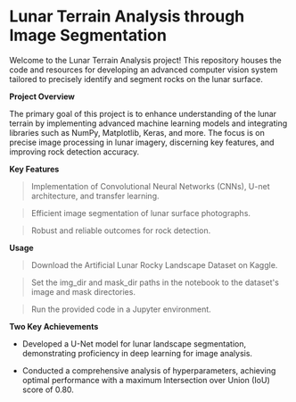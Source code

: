 # Lunar Terrain Analysis through Image Segmentation

Welcome to the Lunar Terrain Analysis project! This repository houses the code and resources for developing an advanced computer vision system tailored to precisely identify and segment rocks on the lunar surface.




**Project Overview**

The primary goal of this project is to enhance understanding of the lunar terrain by implementing advanced machine learning models and integrating libraries such as NumPy, Matplotlib, Keras, and more. The focus is on precise image processing in lunar imagery, discerning key features, and improving rock detection accuracy.

**Key Features**

> Implementation of Convolutional Neural Networks (CNNs), U-net architecture, and transfer learning.

> Efficient image segmentation of lunar surface photographs.

> Robust and reliable outcomes for rock detection.

**Usage**

> Download the Artificial Lunar Rocky Landscape Dataset on Kaggle.

> Set the img_dir and mask_dir paths in the notebook to the dataset's image and mask directories.

> Run the provided code in a Jupyter environment.

**Two Key Achievements**

- Developed a U-Net model for lunar landscape segmentation, demonstrating proficiency in deep learning for image analysis.
  
- Conducted a comprehensive analysis of hyperparameters, achieving optimal performance with a maximum Intersection over Union (IoU) score of 0.80.
